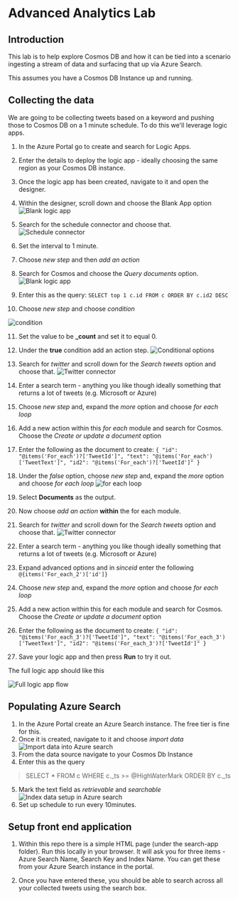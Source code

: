 # Advanced Analytics Lab

## Introduction

This lab is to help explore Cosmos DB and how it can be tied into a scenario ingesting a stream of data and surfacing that up via Azure Search.

This assumes you have a Cosmos DB Instance up and running.

## Collecting the data

We are going to be collecting tweets based on a keyword and pushing those to Cosmos DB on a 1 minute schedule. To do this we'll leverage logic apps.

1. In the Azure Portal go to create and search for Logic Apps.
2. Enter the details to deploy the logic app - ideally choosing the same region as your Cosmos DB instance.
3. Once the logic app has been created, navigate to it and open the designer.

4. Within the designer, scroll down and choose the Blank App option
![Blank logic app](./images/blank-create.png)

5. Search for the schedule connector and choose that.
![Schedule connector](./images/schedule.png)

6. Set the interval to 1 minute.

7. Choose *new step* and then *add an action*

8. Search for Cosmos and choose the *Query documents* option.
![Blank logic app](./images/cosmos.png)

9. Enter this as the query: `SELECT top 1 c.id FROM c ORDER BY c.id2 DESC`

10. Choose *new step* and choose *condition*

![condition](./images/condition.png)

11. Set the value to be **_count** and set it to equal 0.

12. Under the **true** condition add an action step.
![Conditional options](./images/true-select.png)
13. Search for *twitter* and scroll down for the *Search tweets* option and choose that.
![Twitter connector](./images/twitter.png)
14. Enter a search term - anything you like though ideally something that returns a lot of tweets (e.g. Microsoft or Azure)
15. Choose *new step* and, expand the *more* option and choose *for each loop*
16. Add a new action within this *for each* module and search for Cosmos. Choose the *Create or update a document* option
17. Enter the following as the document to create: `{
            "id": "@items('For_each')?['TweetId']",
            "text": "@items('For_each')['TweetText']",
            "id2": "@items('For_each')?['TweetId']"
        }`

18. Under the *false* option, choose *new step* and, expand the *more* option and choose *for each loop*
![for each loop](./images/foreach.png)
19. Select **Documents** as the output.
20. Now choose *add an action* **within** the for each module.
21. Search for *twitter* and scroll down for the *Search tweets* option and choose that.
![Twitter connector](./images/twitter.png)
22. Enter a search term - anything you like though ideally something that returns a lot of tweets (e.g. Microsoft or Azure)
23. Expand advanced options and in *sinceid* enter the following `@{items('For_each_2')['id']}`
24. Choose *new step* and, expand the *more* option and choose *for each loop*
25. Add a new action within this for each module and search for Cosmos. Choose the *Create or update a document* option
26. Enter the following as the document to create: `{
            "id": "@items('For_each_3')?['TweetId']",
            "text": "@items('For_each_3')['TweetText']",
            "id2": "@items('For_each_3')?['TweetId']"
        }`

27. Save your logic app and then press **Run** to try it out.

The full logic app should like this

![Full logic app flow](./images/full-logic-app.png)

## Populating Azure Search

1. In the Azure Portal create an Azure Search instance. The free tier is fine for this.
2. Once it is created, navigate to it and choose *import data*
![Import data into Azure search](./images/import.png)
3. From the data source navigate to your Cosmos Db Instance
4. Enter this as the query
>SELECT * FROM c WHERE c._ts >= @HighWaterMark ORDER BY c._ts
5. Mark the text field as *retrievable* and *searchable*
![Index data setup in Azure search](./images/index-import.png)
6. Set up schedule to run every 10minutes.

## Setup front end application

1. Within this repo there is a simple HTML page (under the search-app folder). Run this locally in your browser. It will ask you for three items - Azure Search Name, Search Key and Index Name. You can get these from your Azure Search instance in the portal. 

2. Once you have entered these, you should be able to search across all your collected tweets using the search box.
